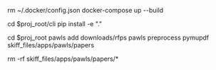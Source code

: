 rm ~/.docker/config.json
docker-compose up --build

cd $proj_root/cli
pip install -e "."

cd $proj_root
pawls add downloads/rfps
pawls preprocess pymupdf skiff_files/apps/pawls/papers

rm -rf skiff_files/apps/pawls/papers/*
